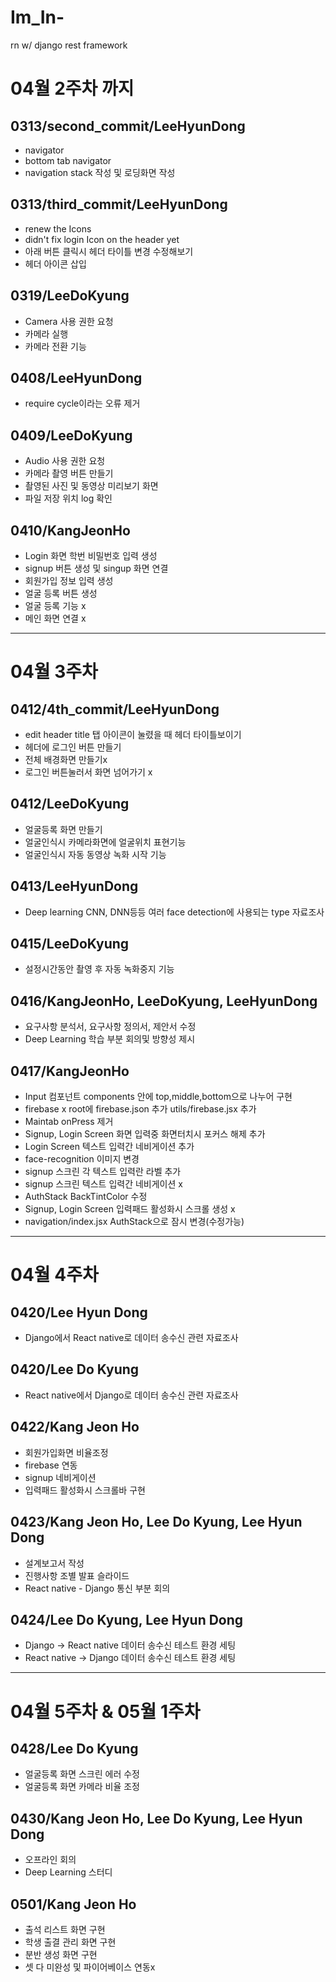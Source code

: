 # Im_In-
rn w/ django rest framework

# 04월 2주차 까지

## 0313/second_commit/LeeHyunDong
 - navigator
 - bottom tab navigator
 - navigation stack 작성 및 로딩화면 작성

## 0313/third_commit/LeeHyunDong
- renew the Icons
- didn't fix login Icon on the header yet
- 아래 버튼 클릭시 헤더 타이틀 변경 수정해보기
- 헤더 아이콘 삽입

## 0319/LeeDoKyung
- Camera 사용 권한 요청
- 카메라 실행
- 카메라 전환 기능

## 0408/LeeHyunDong
- require cycle이라는 오류 제거

## 0409/LeeDoKyung
- Audio 사용 권한 요청
- 카메라 촬영 버튼 만들기
- 촬영된 사진 및 동영상 미리보기 화면
- 파일 저장 위치 log 확인

## 0410/KangJeonHo
- Login 화면 학번 비밀번호 입력 생성
- signup 버튼 생성 및 singup 화면 연결
- 회원가입 정보 입력 생성
- 얼굴 등록 버튼 생성
- 얼굴 등록 기능 x
- 메인 화면 연결 x

***
# 04월 3주차

## 0412/4th_commit/LeeHyunDong
- edit header title 탭 아이콘이 눌렸을 때 헤더 타이틀보이기
- 헤더에 로그인 버튼 만들기
- 전체 배경화면 만들기x
- 로그인 버튼눌러서 화면 넘어가기 x

## 0412/LeeDoKyung
- 얼굴등록 화면 만들기
- 얼굴인식시 카메라화면에 얼굴위치 표현기능
- 얼굴인식시 자동 동영상 녹화 시작 기능

## 0413/LeeHyunDong
- Deep learning CNN, DNN등등 여러 face detection에 사용되는 type 자료조사

## 0415/LeeDoKyung
- 설정시간동안 촬영 후 자동 녹화중지 기능

## 0416/KangJeonHo, LeeDoKyung, LeeHyunDong
- 요구사항 분석서, 요구사항 정의서, 제안서 수정
- Deep Learning 학습 부분 회의및 방향성 제시

## 0417/KangJeonHo
- Input 컴포넌트 components 안에 top,middle,bottom으로 나누어 구현
- firebase x root에 firebase.json 추가 utils/firebase.jsx 추가
- Maintab onPress 제거
- Signup, Login Screen 화면 입력중 화면터치시 포커스 해제 추가
- Login Screen 텍스트 입력간 네비게이션 추가
- face-recognition 이미지 변경
- signup 스크린 각 텍스트 입력란 라벨 추가
- signup 스크린 텍스트 입력간 네비게이션 x
- AuthStack BackTintColor 수정
- Signup, Login Screen 입력패드 활성화시 스크롤 생성 x
- navigation/index.jsx AuthStack으로 잠시 변경(수정가능)

***
# 04월 4주차

## 0420/Lee Hyun Dong
- Django에서 React native로 데이터 송수신 관련 자료조사

## 0420/Lee Do Kyung
- React native에서 Django로 데이터 송수신 관련 자료조사

## 0422/Kang Jeon Ho
- 회원가입화면 비율조정
- firebase 연동
- signup 네비게이션
- 입력패드 활성화시 스크롤바 구현

## 0423/Kang Jeon Ho, Lee Do Kyung, Lee Hyun Dong
- 설계보고서 작성
- 진행사항 조별 발표 슬라이드
- React native - Django 통신 부분 회의

## 0424/Lee Do Kyung, Lee Hyun Dong
- Django -> React native 데이터 송수신 테스트 환경 세팅
- React native -> Django 데이터 송수신 테스트 환경 세팅

***
# 04월 5주차 & 05월 1주차

## 0428/Lee Do Kyung
- 얼굴등록 화면 스크린 에러 수정
- 얼굴등록 화면 카메라 비율 조정

## 0430/Kang Jeon Ho, Lee Do Kyung, Lee Hyun Dong
- 오프라인 회의
- Deep Learning 스터디

## 0501/Kang Jeon Ho
- 출석 리스트 화면 구현
- 학생 출결 관리 화면 구현
- 분반 생성 화면 구현
- 셋 다 미완성 및 파이어베이스 연동x